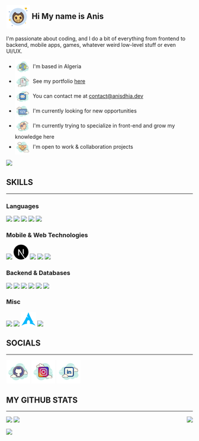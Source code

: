 ##  <img align="center" src="./svgs/icons8-bendy.svg" height="64" /> Hi My name is Anis 

I'm passionate about coding, and I do a bit of everything from frontend to backend, mobile apps, games, whatever weird low-level stuff or even UI/UX.

*   <img align="center" src="./svgs/icons8-globe.svg" height="40"/>  I'm based in Algeria
*   <img align="center" src="./svgs/icons8-portfolio.svg" height="40"/>  See my portfolio [here](https://anisdhia.dev/)
*   <img align="center" src="./svgs/icons8-email.svg" height="40"/>  You can contact me at [contact@anisdhia.dev](mailto:contact@anisdhia.dev)
*   <img align="center" src="./svgs/icons8-programming-flag.svg" height="40"/>  I'm currently looking for new opportunities
*   <img align="center" src="./svgs/icons8-learning.svg" height="40"/>  I'm currently trying to specialize in front-end and grow my knowledge here
*   <img align="center" src="./svgs/icons8-handshake.svg" height="40"/>  I'm open to work & collaboration projects

<a href="https://www.github.com/anisdhia" target="_blank" rel="noreferrer"><img
src="https://img.shields.io/github/followers/anisdhia?logo=github&style=for-the-badge&color=0891b2&labelColor=1c1917" /></a>

## SKILLS
------------------------
### Languages
[<code><img height="40" src="https://img.icons8.com/?size=100&id=uJM6fQYqDaZK&format=png&color=000000"></code>]()
[<code><img height="40" src="https://img.icons8.com/?size=100&id=108784&format=png&color=000000"></code>]()
[<code><img height="40" src="https://img.icons8.com/color/48/000000/dart.png"></code>](https://dart.dev)
[<code><img height="40" src="https://img.icons8.com/color/48/000000/c-plus-plus-logo.png"></code>]()
[<code><img height="40" src="https://img.icons8.com/color/452/c-programming.png"></code>]()
### Mobile & Web Technologies
[<code><img height="40" src="https://img.icons8.com/?size=100&id=asWSSTBrDlTW&format=png&color=000000"></code>](https://react.dev)
[<code><img height="40" src="./svgs/nextjs.svg" height="24" target="_blank"/></code>](https://nextjs.org)
[<code><img height="40" src="https://img.icons8.com/color/48/000000/flutter.png"></code>](https://flutter.dev)
[<code><img height="40" src="https://img.icons8.com/?size=100&id=eETV3RNHVrWA&format=png&color=000000"></code>](https://vuejs.org)
[<code><img height="40" src="https://img.icons8.com/?size=100&id=jD-fJzVguBmw&format=png&color=000000"></code>](https://redux-toolkit.js.org/)
### Backend & Databases
[<code><img height="40" target="_blank" src="https://img.icons8.com/color/48/000000/firebase.png"></code>](https://firebase.google.com)
[<code><img height="40" target="_blank" src="https://raw.githubusercontent.com/danielcranney/readme-generator/main/public/icons/skills/appwrite-colored.svg"></code>](https://appwrite.io)
[<code><img height="40" target="_blank" src="https://img.icons8.com/?size=100&id=sH0rW2TvYdr9&format=png&color=000000"></code>](https://supabase.com/)
[<code><img height="40" target="_blank" src="https://img.icons8.com/fluency/48/000000/mysql-logo.png"></code>](https://www.mysql.com)
[<code><img height="40" target="_blank" src="https://img.icons8.com/?size=100&id=38561&format=png&color=000000"></code>](https://www.mysql.com)
[<code><img height="40" target="_blank" src="https://img.icons8.com/?size=100&id=bosfpvRzNOG8&format=png&color=000000"/></code>](https://www.mongodb.com)
### Misc
[<code><img height="40" src="https://img.icons8.com/color/48/000000/figma--v1.png"></code>](https://www.figma.com)
[<code><img height="40" src="https://img.icons8.com/color/48/000000/git.png"></code>](https://git-scm.com)
[<code><img height="40" src="./svgs/icons8-arch-linux.svg"></code>](https://archlinux.org)
[<code><img height="40" src="https://img.icons8.com/color/48/000000/docker.png"></code>](https://app.docker.com)

## SOCIALS
------------------------

<p align="left">
<a href="https://www.github.com/anisdhia" target="_blank" rel="noreferrer"><img src="./svgs/icons8-github.svg" height="64" /></a>
<a href="http://www.instagram.com/anis__3d" target="_blank" rel="noreferrer"><img src="./svgs/icons8-instagram.svg" height="64" /></a>
<a href="https://www.linkedin.com/in/anisdhia" target="_blank" rel="noreferrer"><img src="./svgs/icons8-linked-in.svg" height="64" /></a>
</p>
<!-- <a href="https://www.buymeacoffee.com/anisdhia" target="_blank"><img src="https://www.buymeacoffee.com/assets/img/custom_images/orange_img.png" alt="Buy Me A Coffee" style="height: 41px !important;width: 174px !important;box-shadow: 0px 3px 2px 0px rgba(190, 190, 190, 0.5) !important;-webkit-box-shadow: 0px 3px 2px 0px rgba(190, 190, 190, 0.5) !important;" ></a> -->

## <b>MY GITHUB STATS</b>
------------------------

<div>
    <img src="https://github-readme-stats.vercel.app/api?username=AnisDhia&count_private=true&show_icons=true&theme=codeSTACKr&include_all_commits=true"/>
    <img align="right" src="https://github-readme-stats.vercel.app/api/top-langs/?username=AnisDhia&theme=codeSTACKr&langs_count=8"/>    
    <img src="https://github-readme-streak-stats.herokuapp.com?user=AnisDhia&date_format=M%20j%5B%2C%20Y%5D&stroke=ff652f&border=0c1a25&background=09131b&ring=ff652f&fire=ffe400&currStreakNum=ffffff&sideNums=ffffff&currStreakLabel=ff652f&sideLabels=ff652f&dates=ffffff"/>
</div>

[![](https://visitcount.itsvg.in/api?id=anisdhia&icon=5&color=6)](https://visitcount.itsvg.in)
